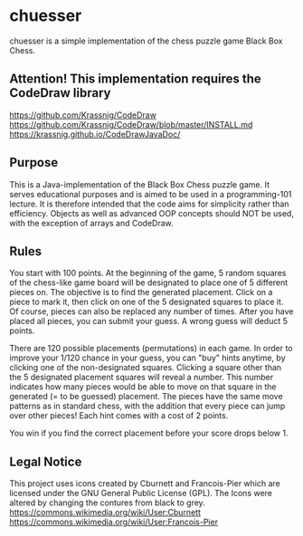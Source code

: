 # chuesser
chuesser is a simple implementation of the chess puzzle game Black Box Chess.

## Attention! This implementation requires the CodeDraw library
https://github.com/Krassnig/CodeDraw
https://github.com/Krassnig/CodeDraw/blob/master/INSTALL.md
https://krassnig.github.io/CodeDrawJavaDoc/

## Purpose
This is a Java-implementation of the Black Box Chess puzzle game.
It serves educational purposes and is aimed to be used in a programming-101 lecture.
It is therefore intended that the code aims for simplicity rather than efficiency.
Objects as well as advanced OOP concepts should NOT be used, with the exception of arrays and CodeDraw.

## Rules
You start with 100 points.
At the beginning of the game, 5 random squares of the chess-like game board will be designated to place one of 5 different pieces on.
The objective is to find the generated placement.
Click on a piece to mark it, then click on one of the 5 designated squares to place it.
Of course, pieces can also be replaced any number of times.
After you have placed all pieces, you can submit your guess.
A wrong guess will deduct 5 points.

There are 120 possible placements (permutations) in each game.
In order to improve your 1/120 chance in your guess, you can "buy" hints anytime, by clicking one of the non-designated squares.
Clicking a square other than the 5 designated placement squares will reveal a number.
This number indicates how many pieces would be able to move on that square in the generated (= to be guessed) placement.
The pieces have the same move patterns as in standard chess, with the addition that every piece can jump over other pieces! 
Each hint comes with a cost of 2 points.

You win if you find the correct placement before your score drops below 1.

## Legal Notice
This project uses icons created by Cburnett and Francois-Pier which are licensed under the GNU General Public License (GPL).
The Icons were altered by changing the contures from black to grey.
https://commons.wikimedia.org/wiki/User:Cburnett
https://commons.wikimedia.org/wiki/User:Francois-Pier